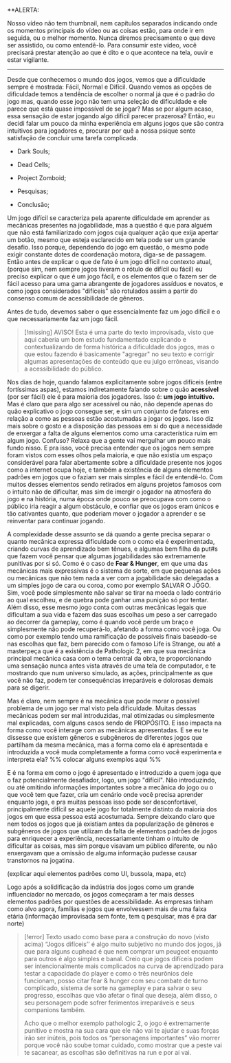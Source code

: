 
**ALERTA: 

Nosso vídeo não tem thumbnail, nem capítulos separados indicando onde os momentos principais do vídeo ou as coisas estão, para onde ir em seguida, ou o melhor momento. Nunca diremos precisamente o que deve ser assistido, ou como entendê-lo. Para consumir este vídeo, você precisará prestar atenção ao que é dito e o que acontece na tela, ouvir e estar vigilante.

---

Desde que conhecemos o mundo dos jogos, vemos que a dificuldade sempre é mostrada: Fácil, Normal e Difícil. Quando vemos as opções de dificuldade temos a tendência de escolher o normal já que é o padrão do jogo mas, quando esse jogo não tem uma seleção de dificuldade e ele parece que está quase impossível de se jogar? Mas se por algum acaso, essa sensação de estar jogando algo difícil parecer prazerosa? Então, eu decidi falar um pouco da minha experiência em alguns jogos que são contra intuitivos para jogadores e, procurar por quê a nossa psique sente satisfação de concluir uma tarefa complicada.

- Dark Souls;

- Dead Cells; 

- Project Zomboid;

- Pesquisas;

- Conclusão;
 

Um jogo difícil se caracteriza pela aparente dificuldade em aprender as mecânicas presentes na jogabilidade, mas a questão é que para alguém que não está familiarizado com jogos cuja qualquer ação que exija apertar um botão, mesmo que esteja esclarecido em tela pode ser um grande desafio. Isso porque, dependendo do jogo em questão, o mesmo pode exigir constante dotes de coordenação motora, diga-se de passagem.
Então antes de explicar o que de fato é um jogo difícil no contexto atual, (porque sim, nem sempre jogos tiveram o rótulo de difícil ou fácil) eu preciso explicar o que é um jogo fácil, e os elementos que o fazem ser de fácil acesso para uma gama abrangente de jogadores assíduos e novatos, e como jogos considerados "difíceis" são rotulados assim a partir do consenso comum de acessibilidade de gêneros.

 Antes de tudo, devemos saber o que essencialmente faz um jogo difícil e o que necessariamente faz um jogo fácil. 

> [!missing] AVISO!
> Esta é uma parte do texto improvisada, visto que aqui caberia um bom estudo fundamentado explicando e contextualizando de forma histórica a dificuldade dos jogos, mas o que estou fazendo é basicamente "agregar" no seu texto e corrigir algumas apresentações de conteúdo que eu julgo errôneas, visando a acessibilidade do público.

Nos dias de hoje, quando falamos explicitamente sobre jogos difíceis (entre fortíssimas aspas), estamos indiretamente falando sobre o quão **acessível** (por ser fácil) ele é para maioria dos jogadores. Isso é: **um jogo intuitivo.** Mas é claro que para algo ser acessível ou não, não depende apenas do quão explicativo o jogo consegue ser, e sim um conjunto de fatores em relação a como as pessoas estão acostumadas a jogar os jogos. Isso diz mais sobre o gosto e a disposição das pessoas em si do que a necessidade de enxergar a falta de alguns elementos como uma característica ruim em algum jogo. Confuso? Relaxa que a gente vai mergulhar um pouco mais fundo nisso. 
E pra isso, você precisa entender que os jogos nem sempre foram vistos com esses olhos pela maioria, e que não existia um espaço considerável para falar abertamente sobre a dificuldade presente nos jogos como a internet ocupa hoje, e também a existência de alguns elementos padrões em jogos que o faziam ser mais simples e fácil de entendê-lo. Com muitos desses elementos sendo retirados em alguns projetos famosos com o intuito não de dificultar, mas sim de imergir o jogador na atmosfera do jogo e na história, numa época onde pouco se preocupava com como o público iria reagir a algum obstáculo, e confiar que os jogos eram únicos e tão cativantes quanto, que poderiam mover o jogador a aprender e se reinventar para continuar jogando.

A complexidade desse assunto se dá quando a gente precisa separar o quanto mecânica expressa dificuldade com o como ela é experimentada, criando curvas de aprendizado bem tênues, e algumas bem filha da put#s que fazem você pensar que algumas jogabilidades são extremamente punitivas por si só. Como é o caso de **Fear & Hunger**, em que uma das mecânicas mais expressivas é o sistema de sorte, em que pequenas ações ou mecânicas que não tem nada a ver com a jogabilidade são delegadas a um simples jogo de cara ou coroa, como por exemplo SALVAR O JOGO. Sim, você pode simplesmente não salvar se tirar na moeda o lado contrário ao qual escolheu, e de quebra pode ganhar uma punição só por tentar. Além disso, esse mesmo jogo conta com outras mecânicas legais que dificultam a sua vida e fazem das suas escolhas um peso a ser carregado ao decorrer da gameplay, como é quando você perde um braço e simplesmente não pode recuperá-lo, afetando a forma como você joga. Ou como por exemplo tendo uma ramificação de possíveis finais baseado-se nas escolhas que faz, bem parecido com o famoso Life is Strange, ou até a masterpeça que é a existência de Pathologic 2, em que sua mecânica principal mecânica casa com o tema central da obra, te proporcionando uma sensação nunca antes vista através de uma tela de computador, e te mostrando que num universo simulado, as ações, principalmente as que você não faz, podem ter consequências irreparáveis e dolorosas demais para se digerir.

Mas é claro, nem sempre é na mecânica que pode morar o possível problema de um jogo ser mal visto pela dificuldade. Muitas dessas mecânicas podem ser mal introduzidas, mal otimizadas ou simplesmente mal explicadas, com alguns casos sendo de PROPÓSITO. E isso impacta na forma como você interage com as mecânicas apresentadas. 
E se eu te dissesse que existem gêneros e subgêneros de diferentes jogos que partilham da mesma mecânica, mas a forma como ela é apresentada e introduzida a você muda completamente a forma como você experimenta e interpreta ela? %% colocar alguns exemplos aqui %%

E é na forma em como o jogo é apresentado e introduzido a quem joga que o faz potencialmente desafiador, logo, um jogo "difícil". 
Não introduzindo, ou até omitindo informações importantes sobre a mecânica do jogo ou o que você tem que fazer, cria um cenário onde você precisa aprender enquanto joga, e pra muitas pessoas isso pode ser desconfortável, principalmente difícil se aquele jogo for totalmente distinto da maioria dos jogos em que essa pessoa está acostumada.
Sempre deixando claro que nem todos os jogos que já existiam antes da popularização de gêneros e subgêneros de jogos que utilizam da falta de elementos padrões de jogos para enriquecer a experiência, necessariamente tinham o intuito de dificultar as coisas, mas sim porque visavam um público diferente, ou não enxergavam que a omissão de alguma informação pudesse causar transtornos na jogatina.

(explicar aqui elementos padrões como UI, bussola, mapa, etc)

Logo após a solidificação da indústria dos jogos como um grande influenciador no mercado, os jogos começaram a ter mais desses elementos padrões por questões de acessibilidade. As empresas tinham como alvo agora, famílias e jogos que envolvessem mais de uma faixa etária (informação improvisada sem fonte, tem q pesquisar, mas é pra dar norte)

> [!error] Texto usado como base para a construção do novo (visto acima)
>  “Jogos difíceis’’ é algo muito subjetivo no mundo dos jogos, já que para alguns cuphead é que nem comprar um peugeot enquanto para outros é algo simples e banal. Creio que jogos difíceis podem ser intencionalmente mais complicados na curva de aprendizado para testar a capacidade do player e como o três neurônios dele funcionam, posso citar fear & hunger com seu combate de turno complicado, sistema de sorte na gameplay e para salvar o seu progresso, escolhas que vão afetar o final que deseja, além disso, o seu personagem pode sofrer ferimentos irreparáveis e seus companions também.
> 
> Acho que o melhor exemplo pathologic 2, o jogo é extremamente punitivo e mostra na sua cara que ele não vai te ajudar e suas forças irão ser inúteis, pois todos os “personagens importantes” vão morrer porque você não soube tomar cuidado, como mostrar que a peste vai te sacanear, as escolhas são definitivas na run e por aí vai. 

